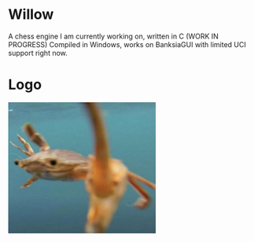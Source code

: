 # Willow
A chess engine I am currently working on, written in C (WORK IN PROGRESS)
Compiled in Windows, works on BanksiaGUI with limited UCI support right now.

# Logo

<img src="LOGO.png" width="300" alt="Willow's logo">
